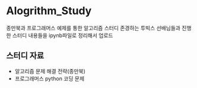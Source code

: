# Alogrithm_Study
종만북과 프로그래머스 예제를 통한 알고리즘 스터디
존경하는 투빅스 선배님들과 진행한 스터디 내용들을 ipynb파일로 정리해서 업로드

## 스터디 자료
* 알고리즘 문제 해결 전략(종만북)
* 프로그래머스 python 코딩 문제
